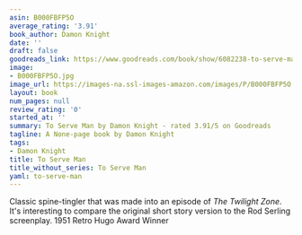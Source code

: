 ```yaml
---
asin: B000FBFP5O
average_rating: '3.91'
book_author: Damon Knight
date: ''
draft: false
goodreads_link: https://www.goodreads.com/book/show/6082238-to-serve-man
image:
- B000FBFP5O.jpg
image_url: https://images-na.ssl-images-amazon.com/images/P/B000FBFP5O.01._SCLZZZZZZZ.jpg
layout: book
num_pages: null
review_rating: '0'
started_at: ''
summary: To Serve Man by Damon Knight - rated 3.91/5 on Goodreads
tagline: A None-page book by Damon Knight
tags:
- Damon Knight
title: To Serve Man
title_without_series: To Serve Man
yaml: to-serve-man
---
```


Classic spine-tingler that was made into an episode of <i>The Twilight Zone</i>. It's interesting to compare the original short story version to the Rod Serling screenplay. 1951 Retro Hugo Award Winner